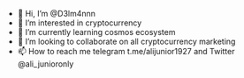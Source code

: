 - 👋 Hi, I’m @D3lm4nnn
- 👀 I’m interested in cryptocurrency
- 🌱 I’m currently learning cosmos ecosystem
- 💞️ I’m looking to collaborate on all cryptocurrency marketing
- 📫 How to reach me telegram t.me/alijunior1927 and Twitter @ali_junioronly

<!---
D3lm4nnn/D3lm4nnn is a ✨ special ✨ repository because its `README.md` (this file) appears on your GitHub profile.
You can click the Preview link to take a look at your changes.
--->
